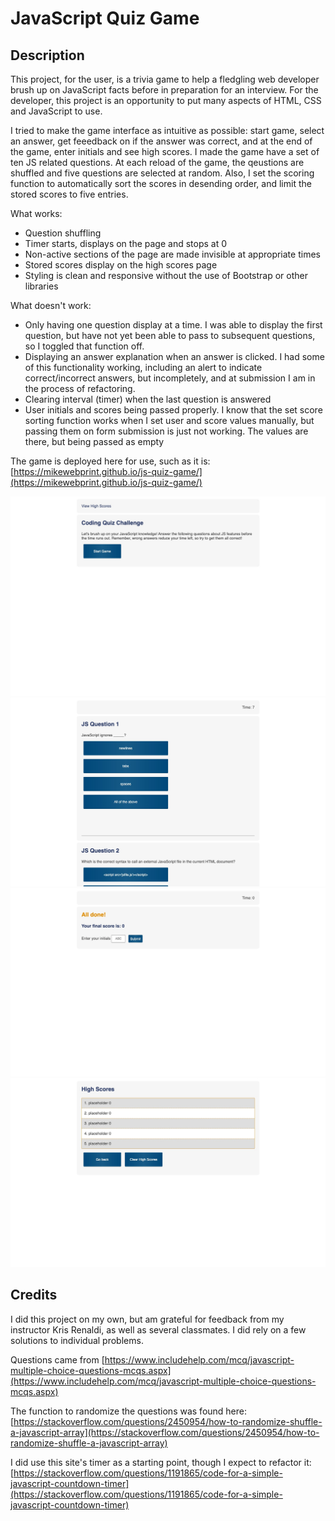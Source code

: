 # JavaScript Quiz Game

## Description

This project, for the user, is a trivia game to help a fledgling web developer brush up on JavaScript facts before in preparation for an interview.  For the developer, this project is an opportunity to put many aspects of HTML, CSS and JavaScript to use. 

I tried to make the game interface as intuitive as possible: start game, select an answer, get feeedback on if the answer was correct, and at the end of the game, enter initials and see high scores.  I made the game have a set of ten JS related questions.  At each reload of the game, the qeustions are shuffled and five questions are selected at random.  Also, I set the scoring function to automatically sort the scores in desending order, and limit the stored scores to five entries.  

What works:
* Question shuffling 
* Timer starts, displays on the page and stops at 0
* Non-active sections of the page are made invisible at appropriate times
* Stored scores display on the high scores page
* Styling is clean and responsive without the use of Bootstrap or other libraries

What doesn't work:
* Only having one question display at a time.  I was able to display the first question, but have not yet been able to pass to subsequent questions, so I toggled that function off.
* Displaying an answer explanation when an answer is clicked.  I had some of this functionality working, including an alert to indicate correct/incorrect answers, but incompletely, and at submission I am in the process of refactoring.
* Clearing interval (timer) when the last question is answered
* User initials and scores being passed properly. I know that the set score sorting function works when I set user and score values manually, but passing them on form submission is just not working.  The values are there, but being passed as empty 

The game is deployed here for use, such as it is:
[https://mikewebprint.github.io/js-quiz-game/](https://mikewebprint.github.io/js-quiz-game/)

![screenshot 1](assets/images/JSscreenshot1.png)
![screenshot 2](assets/images/JSscreenshot2.png)
![screenshot 3](assets/images/JSscreenshot3.png)
![screenshot 4](assets/images/JSscreenshot4.png)

## Credits

I did this project on my own, but am grateful for feedback from my instructor Kris Renaldi, as well as several classmates. I did rely on a few solutions to individual problems.

Questions came from [https://www.includehelp.com/mcq/javascript-multiple-choice-questions-mcqs.aspx](https://www.includehelp.com/mcq/javascript-multiple-choice-questions-mcqs.aspx)

The function to randomize the questions was found here:
[https://stackoverflow.com/questions/2450954/how-to-randomize-shuffle-a-javascript-array](https://stackoverflow.com/questions/2450954/how-to-randomize-shuffle-a-javascript-array)

I did use this site's timer as a starting point, though I expect to refactor it:
[https://stackoverflow.com/questions/1191865/code-for-a-simple-javascript-countdown-timer](https://stackoverflow.com/questions/1191865/code-for-a-simple-javascript-countdown-timer)
